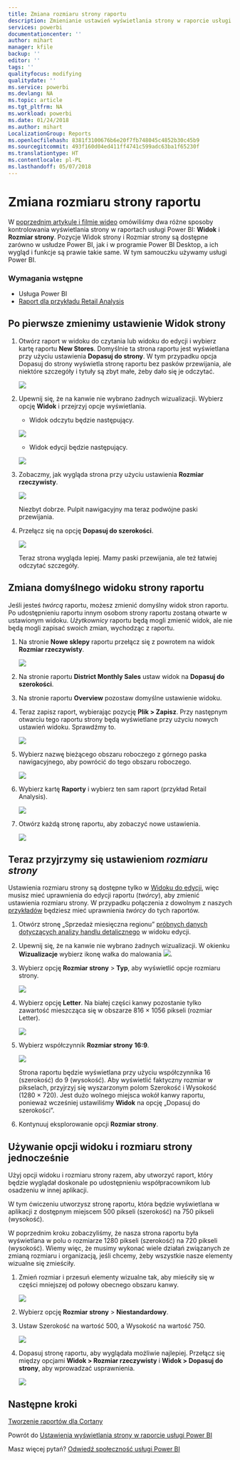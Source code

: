 ```yaml
---
title: Zmiana rozmiaru strony raportu
description: Zmienianie ustawień wyświetlania strony w raporcie usługi Power BI
services: powerbi
documentationcenter: ''
author: mihart
manager: kfile
backup: ''
editor: ''
tags: ''
qualityfocus: modifying
qualitydate: ''
ms.service: powerbi
ms.devlang: NA
ms.topic: article
ms.tgt_pltfrm: NA
ms.workload: powerbi
ms.date: 01/24/2018
ms.author: mihart
LocalizationGroup: Reports
ms.openlocfilehash: 8381f3100676b6e20f7fb748045c4852b30c45b9
ms.sourcegitcommit: 493f160d04ed411ff4741c599adc63ba1f65230f
ms.translationtype: HT
ms.contentlocale: pl-PL
ms.lasthandoff: 05/07/2018
---
```

# <a name="change-the-size-of-a-report-page"></a>Zmiana rozmiaru strony raportu
W [poprzednim artykule i filmie wideo](power-bi-report-display-settings.md) omówiliśmy dwa różne sposoby kontrolowania wyświetlania strony w raportach usługi Power BI: **Widok** i **Rozmiar strony**. Pozycje Widok strony i Rozmiar strony są dostępne zarówno w usłudze Power BI, jak i w programie Power BI Desktop, a ich wygląd i funkcje są prawie takie same. W tym samouczku używamy usługi Power BI.

### <a name="prerequisites"></a>Wymagania wstępne
- Usługa Power BI   
- [Raport dla przykładu Retail Analysis](sample-retail-analysis.md)

## <a name="first-lets-change-the-page-view-setting"></a>Po pierwsze zmienimy ustawienie Widok strony

1. Otwórz raport w widoku do czytania lub widoku do edycji i wybierz kartę raportu **New Stores**. Domyślnie ta strona raportu jest wyświetlana przy użyciu ustawienia **Dopasuj do strony**.  W tym przypadku opcja Dopasuj do strony wyświetla stronę raportu bez pasków przewijania, ale niektóre szczegóły i tytuły są zbyt małe, żeby dało się je odczytać.

   ![](media/power-bi-change-report-display-settings/pbi_fit_to_page.png)
2. Upewnij się, że na kanwie nie wybrano żadnych wizualizacji. Wybierz opcję **Widok** i przejrzyj opcje wyświetlania.

    * Widok odczytu będzie następujący.

     ![](media/power-bi-change-report-display-settings/power-bi-page-view-menu-new.png)
    * Widok edycji będzie następujący.

    ![](media/power-bi-change-report-display-settings/power-bi-view-editing-view.png)

1. Zobaczmy, jak wygląda strona przy użyciu ustawienia **Rozmiar rzeczywisty**.

   ![](media/power-bi-change-report-display-settings/power-bi-actal-size2.png)

   Niezbyt dobrze. Pulpit nawigacyjny ma teraz podwójne paski przewijania.
2. Przełącz się na opcję **Dopasuj do szerokości**.

   ![](media/power-bi-change-report-display-settings/pbi_fit_to_width.png)

   Teraz strona wygląda lepiej. Mamy paski przewijania, ale też łatwiej odczytać szczegóły.

## <a name="change-the-default-view-for-a-report-page"></a>Zmiana domyślnego widoku strony raportu
Jeśli jesteś *twórcą* raportu, możesz zmienić domyślny widok stron raportu. Po udostępnieniu raportu innym osobom strony raportu zostaną otwarte w ustawionym widoku. *Użytkownicy* raportu będą mogli zmienić widok, ale nie będą mogli zapisać swoich zmian, wychodząc z raportu.

1. Na stronie **Nowe sklepy** raportu przełącz się z powrotem na widok **Rozmiar rzeczywisty**.

   ![](media/power-bi-change-report-display-settings/power-bi-actual-size.png)

2. Na stronie raportu **District Monthly Sales** ustaw widok na **Dopasuj do szerokości**.

3. Na stronie raportu **Overview** pozostaw domyślne ustawienie widoku.

4. Teraz zapisz raport, wybierając pozycję **Plik > Zapisz**. Przy następnym otwarciu tego raportu strony będą wyświetlane przy użyciu nowych ustawień widoku. Sprawdźmy to.

   ![](media/power-bi-change-report-display-settings/power-bi-save.png)
3. Wybierz nazwę bieżącego obszaru roboczego z górnego paska nawigacyjnego, aby powrócić do tego obszaru roboczego.  

   ![](media/power-bi-change-report-display-settings/power-bi-my-workspace.png)
4. Wybierz kartę **Raporty** i wybierz ten sam raport (przykład Retail Analysis).

    ![](media/power-bi-change-report-display-settings/power-bi-new-report2.png)
5. Otwórz każdą stronę raportu, aby zobaczyć nowe ustawienia.

   ![](media/power-bi-change-report-display-settings/power-bi-page-view.gif)

## <a name="now-lets-explore-the-page-size-setting"></a>Teraz przyjrzymy się ustawieniom *rozmiaru strony*
Ustawienia rozmiaru strony są dostępne tylko w [Widoku do edycji](service-interact-with-a-report-in-editing-view.md), więc musisz mieć uprawnienia do edycji raportu (*twórcy*), aby zmienić ustawienia rozmiaru strony. W przypadku połączenia z dowolnym z naszych [przykładów](sample-datasets.md) będziesz mieć uprawnienia *twórcy* do tych raportów.

1. Otwórz stronę „Sprzedaż miesięczna regionu” [próbnych danych dotyczących analizy handlu detalicznego](sample-retail-analysis.md) w widoku edycji.
2. Upewnij się, że na kanwie nie wybrano żadnych wizualizacji.  W okienku **Wizualizacje** wybierz ikonę wałka do malowania ![](media/power-bi-change-report-display-settings/power-bi-paintroller.png).
3. Wybierz opcję **Rozmiar strony** &gt; **Typ**, aby wyświetlić opcje rozmiaru strony.

   ![](media/power-bi-change-report-display-settings/power-bi-page-size-menu-new.png)
4. Wybierz opcję **Letter**.  Na białej części kanwy pozostanie tylko zawartość mieszcząca się w obszarze 816 × 1056 pikseli (rozmiar Letter).

   ![](media/power-bi-change-report-display-settings/power-bi-letter-new.png)
5. Wybierz współczynnik **Rozmiar strony** **16:9**.

   ![](media/power-bi-change-report-display-settings/power-bi-16-to-9-new.png)

   Strona raportu będzie wyświetlana przy użyciu współczynnika 16 (szerokość) do 9 (wysokość). Aby wyświetlić faktyczny rozmiar w pikselach, przyjrzyj się wyszarzonym polom Szerokość i Wysokość (1280 × 720). Jest dużo wolnego miejsca wokół kanwy raportu, ponieważ wcześniej ustawiliśmy **Widok** na opcję „Dopasuj do szerokości”.
7. Kontynuuj eksplorowanie opcji **Rozmiar strony**.

## <a name="use-page-view-and-page-size-together"></a>Używanie opcji widoku i rozmiaru strony jednocześnie
Użyj opcji widoku i rozmiaru strony razem, aby utworzyć raport, który będzie wyglądał doskonale po udostępnieniu współpracownikom lub osadzeniu w innej aplikacji.

W tym ćwiczeniu utworzysz stronę raportu, która będzie wyświetlana w aplikacji z dostępnym miejscem 500 pikseli (szerokość) na 750 pikseli (wysokość).

W poprzednim kroku zobaczyliśmy, że nasza strona raportu była wyświetlana w polu o rozmiarze 1280 pikseli (szerokość) na 720 pikseli (wysokość). Wiemy więc, że musimy wykonać wiele działań związanych ze zmianą rozmiaru i organizacją, jeśli chcemy, żeby wszystkie nasze elementy wizualne się zmieściły.

1. Zmień rozmiar i przesuń elementy wizualne tak, aby mieściły się w części mniejszej od połowy obecnego obszaru kanwy.

    ![](media/power-bi-change-report-display-settings/power-bi-custom-view.gif)
2. Wybierz opcję **Rozmiar strony** &gt; **Niestandardowy**.
3. Ustaw Szerokość na wartość 500, a Wysokość na wartość 750.

    ![](media/power-bi-change-report-display-settings/power-bi-custom-new.png)
4. Dopasuj stronę raportu, aby wyglądała możliwie najlepiej. Przełącz się między opcjami **Widok > Rozmiar rzeczywisty** i **Widok > Dopasuj do strony**, aby wprowadzać usprawnienia.

    ![](media/power-bi-change-report-display-settings/power-bi-final-new.png)

## <a name="next-steps"></a>Następne kroki
[Tworzenie raportów dla Cortany](service-cortana-answer-cards.md)

Powrót do [Ustawienia wyświetlania strony w raporcie usługi Power BI](power-bi-report-display-settings.md)

Masz więcej pytań? [Odwiedź społeczność usługi Power BI](http://community.powerbi.com/)
